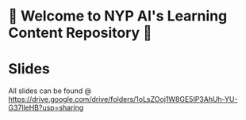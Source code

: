 # 🤯 Welcome to NYP AI's Learning Content Repository 🤯

# Slides 
All slides can be found @
https://drive.google.com/drive/folders/1oLsZOoj1W8GE5IP3AhUh-YU-G37lleHB?usp=sharing

